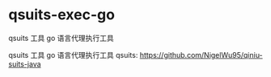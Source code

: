 # qsuits-exec-go
qsuits 工具 go 语言代理执行工具

qsuits 工具 go 语言代理执行工具
qsuits: https://github.com/NigelWu95/qiniu-suits-java
